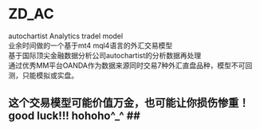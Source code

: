 # ZD_AC
autochartist Analytics tradel model  
业余时间做的一个基于mt4 mql4语言的外汇交易模型  
基于国际顶尖金融数据分析公司autochartist的分析数据再处理  
通过优秀MM平台OANDA作为数据来源同时交易7种外汇直盘品种，模型不可回测，只能模拟或实盘。
## 这个交易模型可能价值万金，也可能让你损伤惨重！good luck!!!  hohoho^_^ ##  
